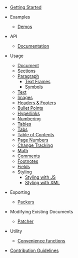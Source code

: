 -   [Getting Started](/)

-   Examples

    -   [Demos](https://github.com/sunertech/docx/tree/master/demo)

-   API

    -   [Documentation](https://docx.js.org/api/)

-   Usage

    -   [Document](usage/document.md)
    -   [Sections](usage/sections.md)
    -   [Paragraph](usage/paragraph.md)
        -   [Text Frames](usage/text-frames.md)
        -   [Symbols](usage/symbols.md)
    -   [Text](usage/text.md)
    -   [Images](usage/images.md)
    -   [Headers & Footers](usage/headers-and-footers.md)
    -   [Bullet Points](usage/bullet-points.md)
    -   [Hyperlinks](usage/hyperlinks.md)
    -   [Numbering](usage/numbering.md)
    -   [Tables](usage/tables.md)
    -   [Tabs](usage/tabs.md)
    -   [Table of Contents](usage/table-of-contents.md)
    -   [Page Numbers](usage/page-numbers.md)
    -   [Change Tracking](usage/change-tracking.md)
    -   [Math](usage/math.md)
    -   [Comments](usage/comments.md)
    -   [Footnotes](usage/footnotes.md)
    -   [Fields](usage/fields.md)
    -   Styling
        -   [Styling with JS](usage/styling-with-js.md)
        -   [Styling with XML](usage/styling-with-xml.md)

-   Exporting

    -   [Packers](usage/packers.md)

-   Modifying Existing Documents

    -   [Patcher](usage/patcher.md)

-   Utility

    -   [Convenience functions](usage/convenience-functions.md)

-   [Contribution Guidelines](contribution-guidelines.md)
